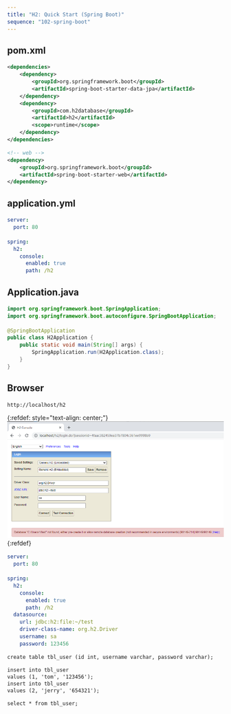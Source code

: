 ```yaml
---
title: "H2: Quick Start (Spring Boot)"
sequence: "102-spring-boot"
---
```


## pom.xml

```xml
<dependencies>
    <dependency>
        <groupId>org.springframework.boot</groupId>
        <artifactId>spring-boot-starter-data-jpa</artifactId>
    </dependency>
    <dependency>
        <groupId>com.h2database</groupId>
        <artifactId>h2</artifactId>
        <scope>runtime</scope>
    </dependency>
</dependencies>
```

```xml
<!-- web -->
<dependency>
    <groupId>org.springframework.boot</groupId>
    <artifactId>spring-boot-starter-web</artifactId>
</dependency>
```

## application.yml

```yaml
server:
  port: 80

spring:
  h2:
    console:
      enabled: true
      path: /h2

```

## Application.java

```java
import org.springframework.boot.SpringApplication;
import org.springframework.boot.autoconfigure.SpringBootApplication;

@SpringBootApplication
public class H2Application {
    public static void main(String[] args) {
        SpringApplication.run(H2Application.class);
    }
}
```

## Browser

```text
http://localhost/h2
```

{:refdef: style="text-align: center;"}
![](/assets/images/spring-boot/db/h2/h2-gui-database-not-found.png)
{:refdef}



```yaml
server:
  port: 80

spring:
  h2:
    console:
      enabled: true
      path: /h2
  datasource:
    url: jdbc:h2:file:~/test
    driver-class-name: org.h2.Driver
    username: sa
    password: 123456

```

```h2
create table tbl_user (id int, username varchar, password varchar);
```

```h2
insert into tbl_user
values (1, 'tom', '123456');
insert into tbl_user
values (2, 'jerry', '654321');
```

```text
select * from tbl_user;
```
